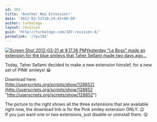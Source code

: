 ```yaml
---
id: 192
title: 'Another New Extension!'
date: '2012-03-21T20:29:43+00:00'
author: turbolego
layout: revision
guid: 'http://turbolego.com/187-revision-4/'
permalink: '/?p=192'
---
```


[![](https://turbolego.com/wp-content/uploads/2012/03/Screen-Shot-2012-03-21-at-9.17.36-PM.png "Screen Shot 2012-03-21 at 9.17.36 PM")](https://turbolego.com/wp-content/uploads/2012/03/Screen-Shot-2012-03-21-at-9.17.36-PM.png)[Yesterday “Le Boss” made an extension for the blue smileys that Taher Sellami made two days ago…](https://turbolego.com/new-extension/ "https://turbolego.com/new-extension/")

Today, Taher Sellami decided to make a new extension himslef, for a new set of PINK smileys! 😀

Download here:  
 [http://userscripts.org/scripts/show/128852](http://userscripts.org/scripts/show/128852 "http://userscripts.org/scripts/show/128852")

The picture to the right shows all the three extensions that are available right now, the download link is for the Pink smiley extension ONLY. 😉  
If you just want one or two extensions, just disable or uninstall them. 😛
